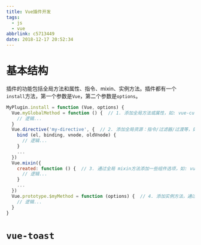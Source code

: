 ```yaml
---
title: Vue插件开发
tags:
  - js
  - vue
abbrlink: c5713449
date: 2018-12-17 20:52:34
---
```


# 基本结构

插件的功能包括全局方法和属性、指令、mixin、实例方法。插件都有一个`install`方法，第一个参数是`Vue`，第二个参数是`options`。

```js
MyPlugin.install = function (Vue, options) {
  Vue.myGlobalMethod = function () {  // 1. 添加全局方法或属性，如: vue-custom-element
    // 逻辑...
  }
  Vue.directive('my-directive', {  // 2. 添加全局资源：指令/过滤器/过渡等，如 vue-touch
    bind (el, binding, vnode, oldVnode) {
      // 逻辑...
    }
    ...
  })
  Vue.mixin({
    created: function () {  // 3. 通过全局 mixin方法添加一些组件选项，如: vuex
      // 逻辑...
    }
    ...
  })
  Vue.prototype.$myMethod = function (options) {  // 4. 添加实例方法，通过把它们添加到 Vue.prototype 上实现
    // 逻辑...
  }
}
```

# `vue-toast`

